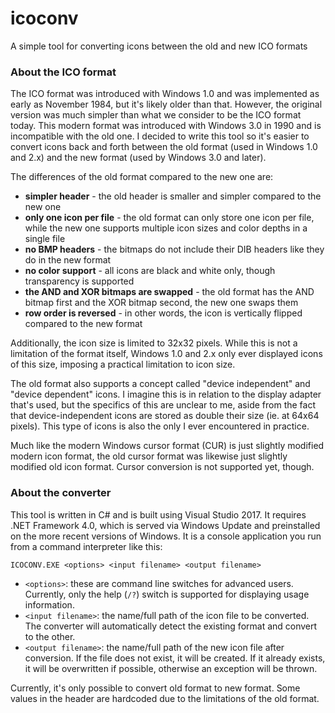 # icoconv
A simple tool for converting icons between the old and new ICO formats

### About the ICO format

The ICO format was introduced with Windows 1.0 and was implemented as early as November 1984, but it's likely older than that. However, the original version was much simpler than what we consider to be the ICO format today. This modern format was introduced with Windows 3.0 in 1990 and is incompatible with the old one. I decided to write this tool so it's easier to convert icons back and forth between the old format (used in Windows 1.0 and 2.x) and the new format (used by Windows 3.0 and later).

The differences of the old format compared to the new one are:
* **simpler header** - the old header is smaller and simpler compared to the new one
* **only one icon per file** - the old format can only store one icon per file, while the new one supports multiple icon sizes and color depths in a single file
* **no BMP headers** - the bitmaps do not include their DIB headers like they do in the new format
* **no color support** - all icons are black and white only, though transparency is supported
* **the AND and XOR bitmaps are swapped** - the old format has the AND bitmap first and the XOR bitmap second, the new one swaps them
* **row order is reversed** - in other words, the icon is vertically flipped compared to the new format

Additionally, the icon size is limited to 32x32 pixels. While this is not a limitation of the format itself, Windows 1.0 and 2.x only ever displayed icons of this size, imposing a practical limitation to icon size.

The old format also supports a concept called "device independent" and "device dependent" icons. I imagine this is in relation to the display adapter that's used, but the specifics of this are unclear to me, aside from the fact that device-independent icons are stored as double their size (ie. at 64x64 pixels). This type of icons is also the only I ever encountered in practice.

Much like the modern Windows cursor format (CUR) is just slightly modified modern icon format, the old cursor format was likewise just slightly modified old icon format. Cursor conversion is not supported yet, though.

### About the converter

This tool is written in C# and is built using Visual Studio 2017. It requires .NET Framework 4.0, which is served via Windows Update and preinstalled on the more recent versions of Windows. It is a console application you run from a command interpreter like this:

`ICOCONV.EXE <options> <input filename> <output filename>`

* `<options>`: these are command line switches for advanced users. Currently, only the help (`/?`) switch is supported for displaying usage information.
* `<input filename>`: the name/full path of the icon file to be converted. The converter will automatically detect the existing format and convert to the other.
* `<output filename>`: the name/full path of the new icon file after conversion. If the file does not exist, it will be created. If it already exists, it will be overwritten if possible, otherwise an exception will be thrown.

Currently, it's only possible to convert old format to new format. Some values in the header are hardcoded due to the limitations of the old format.
